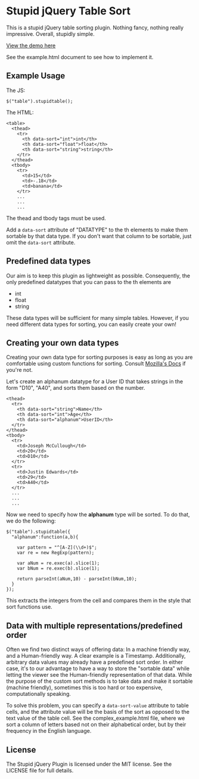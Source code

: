 Stupid jQuery Table Sort
========================

This is a stupid jQuery table sorting plugin. Nothing fancy, nothing really
impressive. Overall, stupidly simple.

[View the demo here][0]

See the example.html document to see how to implement it.


Example Usage
-------------

The JS:

    $("table").stupidtable();

The HTML:

    <table>
      <thead>
        <tr>
          <th data-sort="int">int</th>
          <th data-sort="float">float</th>
          <th data-sort="string">string</th>
        </tr>
      </thead>
      <tbody>
        <tr>
          <td>15</td>
          <td>-.18</td>
          <td>banana</td>
        </tr>
        ...
        ...
        ...

The thead and tbody tags must be used.

Add a `data-sort` attribute of "DATATYPE" to the th elements to make them sortable
by that data type. If you don't want that column to be sortable, just omit the
`data-sort` attribute.


Predefined data types
---------------------

Our aim is to keep this plugin as lightweight as possible. Consequently, the
only predefined datatypes that you can pass to the th elements are

* int
* float
* string

These data types will be sufficient for many simple tables. However, if you need
different data types for sorting, you can easily create your own!


Creating your own data types
----------------------------

Creating your own data type  for sorting purposes is easy as long as you are
comfortable using custom functions for sorting. Consult [Mozilla's Docs][1]
if you're not.

Let's create an alphanum datatype for a User ID that takes strings in the
form "D10", "A40", and sorts them based on the number.

    <thead>
      <tr>
        <th data-sort="string">Name</th>
        <th data-sort="int">Age</th>
        <th data-sort="alphanum">UserID</th>
      </tr>
    </thead>
    <tbody>
      <tr>
        <td>Joseph McCullough</td>
        <td>20</td>
        <td>D10</td>
      </tr>
      <tr>
        <td>Justin Edwards</td>
        <td>29</td>
        <td>A40</td>
      </tr>
      ...
      ...
      ...

Now we need to specify how the **alphanum** type will be sorted. To do that,
we do the following:

    $("table").stupidtable({
      "alphanum":function(a,b){

        var pattern = "^[A-Z](\\d+)$";
        var re = new RegExp(pattern);

        var aNum = re.exec(a).slice(1);
        var bNum = re.exec(b).slice(1);

        return parseInt(aNum,10) - parseInt(bNum,10);
      }
    });

This extracts the integers from the cell and compares them in the style
that sort functions use.


Data with multiple representations/predefined order
---------------------------------------------------

Often we find two distinct ways of offering data: In a machine friendly way,
and a Human-friendly way. A clear example is a Timestamp. Additionally,
arbitrary data values may already have a predefined sort order. In either case,
it's to our advantage to have a way to store the "sortable data" while letting
the viewer see the Human-friendly representation of that data. While the
purpose of the custom sort methods is to take data and make it sortable
(machine friendly), sometimes this is too hard or too expensive, computationally
speaking.

To solve this problem, you can specify a `data-sort-value` attribute to
table cells, and the attribute value will be the basis of the sort as opposed
to the text value of the table cell. See the complex_example.html file, where
we sort a column of letters based not on their alphabetical order, but by their
frequency in the English language. 

License
-------

The Stupid jQuery Plugin is licensed under the MIT license. See the LICENSE
file for full details.



[0]: http://joequery.github.com/Stupid-Table-Plugin/
[1]: https://developer.mozilla.org/en/JavaScript/Reference/Global_Objects/Array/sort

